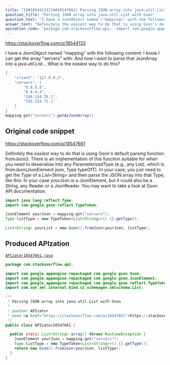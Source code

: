 ```yaml
---
title: "[Q#18544133][A#18547661] Parsing JSON array into java.util.List with Gson"
question_title: "Parsing JSON array into java.util.List with Gson"
question_text: "I have a JsonObject named \"mapping\" with the following content: I know I can get the array \"servers\" with: And now I want to parse that JsonArray into a java.util.List... What is the easiest way to do this?"
answer_text: "Definitely the easiest way to do that is using Gson's default parsing function fromJson(). There is an implementation of this function suitable for when you need to deserialize into any ParameterizedType (e.g., any List), which is fromJson(JsonElement json, Type typeOfT). In your case, you just need to get the Type of a List<String> and then parse the JSON array into that Type, like this: In your case yourJson is a JsonElement, but it could also be a String, any Reader or a JsonReader. You may want to take a look at Gson API documentation."
apization_code: "package com.stackoverflow.api;  import com.google.appengine.repackaged.com.google.gson.Gson; import com.google.appengine.repackaged.com.google.gson.JsonElement; import com.google.appengine.repackaged.com.google.gson.reflect.TypeToken; import com.sun.xml.internal.bind.v2.schemagen.xmlschema.List;  /**  * Parsing JSON array into java.util.List with Gson  *  * @author APIzator  * @see <a href=\"https://stackoverflow.com/a/18547661\">https://stackoverflow.com/a/18547661</a>  */ public class APIzator18547661 {    public static List<String> array() throws RuntimeException {     JsonElement yourJson = mapping.get(\"servers\");     Type listType = new TypeToken<List<String>>() {}.getType();     return new Gson().fromJson(yourJson, listType);   } }"
---
```


https://stackoverflow.com/q/18544133

I have a JsonObject named &quot;mapping&quot; with the following content:
I know I can get the array &quot;servers&quot; with:
And now I want to parse that JsonArray into a java.util.List...
What is the easiest way to do this?


```java
{
    "client": "127.0.0.1",
    "servers": [
        "8.8.8.8",
        "8.8.4.4",
        "156.154.70.1",
        "156.154.71.1"
    ]
}
mapping.get("servers").getAsJsonArray()
```


## Original code snippet

https://stackoverflow.com/a/18547661

Definitely the easiest way to do that is using Gson&#x27;s default parsing function fromJson().
There is an implementation of this function suitable for when you need to deserialize into any ParameterizedType (e.g., any List), which is fromJson(JsonElement json, Type typeOfT).
In your case, you just need to get the Type of a List&lt;String&gt; and then parse the JSON array into that Type, like this:
In your case yourJson is a JsonElement, but it could also be a String, any Reader or a JsonReader.
You may want to take a look at Gson API documentation.

```java
import java.lang.reflect.Type;
import com.google.gson.reflect.TypeToken;

JsonElement yourJson = mapping.get("servers");
Type listType = new TypeToken<List<String>>() {}.getType();

List<String> yourList = new Gson().fromJson(yourJson, listType);
```

## Produced APIzation

[`APIzator18547661.java`](https://github.com/pasqualesalza/apization-temp-data/raw/master/apizations/java/APIzator18547661.java)

```java
package com.stackoverflow.api;

import com.google.appengine.repackaged.com.google.gson.Gson;
import com.google.appengine.repackaged.com.google.gson.JsonElement;
import com.google.appengine.repackaged.com.google.gson.reflect.TypeToken;
import com.sun.xml.internal.bind.v2.schemagen.xmlschema.List;

/**
 * Parsing JSON array into java.util.List with Gson
 *
 * @author APIzator
 * @see <a href="https://stackoverflow.com/a/18547661">https://stackoverflow.com/a/18547661</a>
 */
public class APIzator18547661 {

  public static List<String> array() throws RuntimeException {
    JsonElement yourJson = mapping.get("servers");
    Type listType = new TypeToken<List<String>>() {}.getType();
    return new Gson().fromJson(yourJson, listType);
  }
}

```